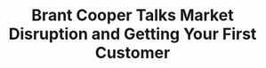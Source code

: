---
name: "Brant Cooper"
title: "Brant Cooper Talks Market Disruption and Getting Your First Customer"
episode: 17
upcoming: false
twitter_url: https://twitter.com/brantcooper
download_url: https://simplecast.fm/media/2010.mp3
avatar: brant_cooper.jpg
summary: |
  In this episode we talked with <a href="https://twitter.com/brantcooper">Brant Cooper</a>, author of <a href="http://leanentrepreneur.co/">The Lean Entrepreneur</a>. He talks about the common misconceptions around the Lean Startup and how to use early customer interviews to discover the emotional connection that people can have with your product.
outro_song: ""
outro_artist: ""
outro_url:
links:
  - :url: https://twitter.com/brantcooper
    :label: "Brant Cooper"
  - :url: http://leanentrepreneur.co/
    :label: "The Lean Entrepreneur"
  - :url: http://theleanbrand.me/
    :label: "The Lean Brand"
  - :url: https://twitter.com/sgblank
    :label: "Steve Blank"
  - :url: http://www.amazon.com/gp/product/0989200507/ref=as_li_tf_tl?ie=UTF8&camp=1789&creative=9325&creativeASIN=0989200507&linkCode=as2&tag=wwwsteveblank-20
    :label: "The Four Steps to the Epiphany"
  - :url:  https://twitter.com/ericries
    :label: "Eric Ries"
  - :url:  https://twitter.com/Pv
    :label: "Patrick Vlaskovits"
  - :url:  http://500hats.typepad.com/500blogs/2007/09/startup-metrics.html
    :label: "Dave McClure’s Pirate Metrics"
  - :url:  http://www.salesforce.com/
    :label: "Salesforce"
  - :url:  http://www.monster.com/
    :label: "Monster"
  - :url:  https://www.theladders.com/
    :label: "The Ladders"
  - :url: http://www.linkedin.com/
    :label: "LinkedIn"
  - :url: http://methodhome.com/
    :label: "Method"
  - :url: https://twitter.com/JeremiahGardner
    :label: "Jeremiah Gardner"
  - :url: http://market-by-numbers.com/
    :label: "Market by Numbers"
  - :url: http://www.movestheneedle.com/
    :label: "Moves the Needle"
tweetables:
  - :quote: "It’s not about CAN you build the product. The question is, SHOULD you build the product."
    :tweet: "&quot;It’s not about CAN you build the product. The question is, SHOULD you build the product.&quot; -@brantcooper #leanstartup"
  - :quote: "The big mistake that entrepreneurs make is that they just start pitching instead of listening."
    :tweet: "&quot;The big mistake that entrepreneurs make is that they just start pitching instead of listening.&quot; -@brantcooper"
  - :quote: "Before you start worrying about how to scale to 1000 customers you need to find one."
    :tweet: "&quot;Before you start worrying about how to scale to 1000 customers you need to find one.&quot; -@brantcooper #leanstartup"
---